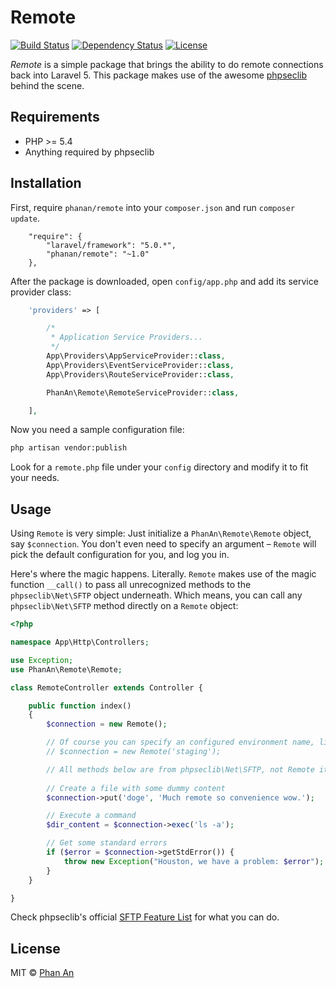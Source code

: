 # Remote 

[![Build Status](https://travis-ci.org/phanan/remote.svg?branch=master)](https://travis-ci.org/phanan/remote)
[![Dependency Status](https://gemnasium.com/phanan/remote.svg)](https://gemnasium.com/phanan/remote)
[![License](https://poser.pugx.org/phanan/remote/license.svg)](https://packagist.org/packages/phanan/remote)

*Remote* is a simple package that brings the ability to do remote connections back into Laravel 5. This package makes use of the awesome [phpseclib](https://github.com/phpseclib/phpseclib) behind the scene.

## Requirements
* PHP >= 5.4
* Anything required by phpseclib

## Installation
First, require `phanan/remote` into your `composer.json` and run `composer update`.

``` 
    "require": {
        "laravel/framework": "5.0.*",
        "phanan/remote": "~1.0"
    },
```

After the package is downloaded, open `config/app.php` and add its service provider class:

``` php
    'providers' => [

        /*
         * Application Service Providers...
         */
        App\Providers\AppServiceProvider::class,
        App\Providers\EventServiceProvider::class,
        App\Providers\RouteServiceProvider::class,

        PhanAn\Remote\RemoteServiceProvider::class,

    ],
```

Now you need a sample configuration file:

``` bash
php artisan vendor:publish
```

Look for a `remote.php` file under your `config` directory and modify it to fit your needs.


## Usage
Using `Remote` is very simple: Just initialize a `PhanAn\Remote\Remote` object, say `$connection`. You don't even need to specify an argument – `Remote` will pick the default configuration for you, and log you in.

Here's where the magic happens. Literally. `Remote` makes use of the magic function `__call()` to pass all unrecognized methods to the `phpseclib\Net\SFTP` object underneath. Which means, you can call any `phpseclib\Net\SFTP` method directly on a `Remote` object:

``` php
<?php 

namespace App\Http\Controllers;

use Exception;
use PhanAn\Remote\Remote;

class RemoteController extends Controller {

    public function index()
    {
        $connection = new Remote();

        // Of course you can specify an configured environment name, like this
        // $connection = new Remote('staging');

        // All methods below are from phpseclib\Net\SFTP, not Remote itself
        
        // Create a file with some dummy content
        $connection->put('doge', 'Much remote so convenience wow.');

        // Execute a command
        $dir_content = $connection->exec('ls -a');

        // Get some standard errors
        if ($error = $connection->getStdError()) {
            throw new Exception("Houston, we have a problem: $error");
        }
    }

}

```

Check phpseclib's official [SFTP Feature List](http://phpseclib.sourceforge.net/sftp/intro.html) for what you can do.

## License
MIT © [Phan An](http://phanan.net)
